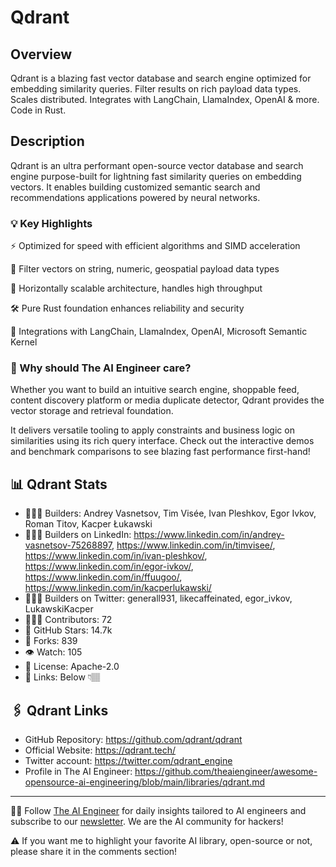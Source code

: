 # Qdrant
## Overview
Qdrant is a blazing fast vector database and search engine optimized for embedding similarity queries. Filter results on rich payload data types. Scales distributed. Integrates with LangChain, LlamaIndex, OpenAI & more. Code in Rust.
## Description

Qdrant is an ultra performant open-source vector database and search engine purpose-built for lightning fast similarity queries on embedding vectors. It enables building customized semantic search and recommendations applications powered by neural networks.

### 💡 Key Highlights

⚡️ Optimized for speed with efficient algorithms and SIMD acceleration

🔎 Filter vectors on string, numeric, geospatial payload data types

🚀 Horizontally scalable architecture, handles high throughput

🛠️ Pure Rust foundation enhances reliability and security

🔗 Integrations with LangChain, LlamaIndex, OpenAI, Microsoft Semantic Kernel

### 🤔 Why should The AI Engineer care?
Whether you want to build an intuitive search engine, shoppable feed, content discovery platform or media duplicate detector, Qdrant provides the vector storage and retrieval foundation.

It delivers versatile tooling to apply constraints and business logic on similarities using its rich query interface. Check out the interactive demos and benchmark comparisons to see blazing fast performance first-hand!


## 📊 Qdrant Stats
* 👷🏽‍♀️ Builders: Andrey Vasnetsov, Tim Visée, Ivan Pleshkov, Egor Ivkov, Roman Titov, Kacper Łukawski
* 👩🏽‍💼 Builders on LinkedIn: https://www.linkedin.com/in/andrey-vasnetsov-75268897, https://www.linkedin.com/in/timvisee/, https://www.linkedin.com/in/ivan-pleshkov/, https://www.linkedin.com/in/egor-ivkov/, https://www.linkedin.com/in/ffuugoo/, https://www.linkedin.com/in/kacperlukawski/
* 👩🏽‍🏭 Builders on Twitter: generall931, likecaffeinated, egor_ivkov, LukawskiKacper 
* 👩🏽‍💻 Contributors: 72
* 💫 GitHub Stars: 14.7k
* 🍴 Forks: 839
* 👁️ Watch: 105
* 🪪 License: Apache-2.0
* 🔗 Links: Below 👇🏽

## 🖇️ Qdrant Links
* GitHub Repository: https://github.com/qdrant/qdrant
* Official Website: https://qdrant.tech/
* Twitter account: https://twitter.com/qdrant_engine
* Profile in The AI Engineer: https://github.com/theaiengineer/awesome-opensource-ai-engineering/blob/main/libraries/qdrant.md

---
🧙🏽 Follow [The AI Engineer](https://www.linkedin.com/company/theaiengineer/) for daily insights tailored to AI engineers and subscribe to our [newsletter](http://theaiengineerco.substack.com). We are the AI community for hackers!

⚠️ If you want me to highlight your favorite AI library, open-source or not, please share it in the comments section!



